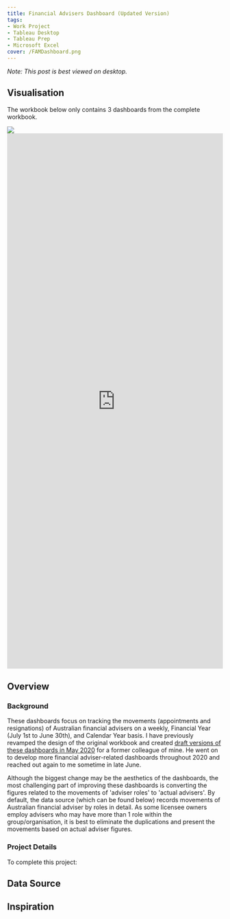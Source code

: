 ```yaml
---
title: Financial Advisers Dashboard (Updated Version)
tags: 
- Work Project
- Tableau Desktop
- Tableau Prep
- Microsoft Excel
cover: /FAMDashboard.png
---
```

*Note: This post is best viewed on desktop.*

## Visualisation
The workbook below only contains 3 dashboards from the complete workbook.

<div class='tableauPlaceholder' id='viz1638780001630' style='position: relative'><noscript><a href='#'>
    <img alt=' ' src='https:&#47;&#47;public.tableau.com&#47;static&#47;images&#47;FA&#47;FAMDashboardTableauPublicVers&#47;1ALicenseeView-Advisers&#47;1_rss.png' style='border: none' />
</a>
</noscript>
<object class='tableauViz'  style='display:none;'>
    <param name='host_url' value='https%3A%2F%2Fpublic.tableau.com%2F' /> 
    <param name='embed_code_version' value='3' /> 
    <param name='site_root' value='' />
    <param name='name' value='FAMDashboardTableauPublicVers&#47;1ALicenseeView-Advisers' />
    <param name='tabs' value='yes' />
    <param name='toolbar' value='no' />
    <param name='device' value='desktop' />
    <param name='display_count' value='yes' />
    <param name='language' value='en-GB' />
    <param name="dataDetails" value="no" />
    <param name="alerts" value="no" />
    <param name="customViews" value="no" />
    <param name="showShareOptions" value="false" />
    <param name="subscriptions" value="no" />
    <param name='show_viz_home' value='no' />

</object>
</div>                
<script type='text/javascript'>                    
var divElement = document.getElementById('viz1638780001630');                    
    var vizElement = divElement.getElementsByTagName('object')[0];                    
    if ( divElement.offsetWidth > 800 ) { vizElement.style.width='1169px';vizElement.style.height='1250px';} 
    else if ( divElement.offsetWidth > 500 ) { vizElement.style.width='1169px';vizElement.style.height='1250px';} 
    else { vizElement.style.width='100%';vizElement.style.height='2500px';}                     
    var scriptElement = document.createElement('script');                    
    scriptElement.src = 'https://public.tableau.com/javascripts/api/viz_v1.js';                    vizElement.parentNode.insertBefore(scriptElement, vizElement);                
</script>

<style>

iframe {overflow:hidden}

</style>
<iframe frameborder="0" marginheight="0" marginwidth="0" title="data visualization" allowtransparency="true" allowfullscreen="false" class="tableauViz" style="display: block; width: 100%; height: 1247px; margin: 0px; padding: 0px; border: none;" name="fitvid0" scrolling = "no" src="https://public.tableau.com/views/FAMDashboardTableauPublicVers/1ALicenseeView-Advisers?:language=en-GB&:display_count=n&:origin=viz_share_link&:dataDetails=no&:alerts=no&:customViews=no&:device=desktop&:showShareOptions=false&:showVizHome=no&:subscriptions=no&:tabs=yes&&:toolbar=no"></iframe>

## Overview
### Background
These dashboards focus on tracking the movements (appointments and resignations) of Australian financial advisers on a weekly, Financial Year (July 1st to June 30th), and Calendar Year basis. I have previously revamped the design of the original workbook and created [draft versions of these dashboards in May 2020](https://vizinbali.github.io/2020/05/20/financial-advisers-dashboard.html) for a former colleague of mine. He went on to develop more financial adviser-related dashboards throughout 2020 and reached out again to me sometime in late June.

Although the biggest change may be the aesthetics of the dashboards,  the most challenging part of improving these dashboards is converting the figures related to the movements of 'adviser roles' to 'actual advisers'. By default, the data source (which can be found below) records movements of Australian financial adviser by roles in detail. As some licensee owners employ advisers who may have more than 1 role within the group/organisation, it is best to eliminate the duplications and present the movements based on actual adviser figures.

### Project Details
To complete this project:

## Data Source

## Inspiration

